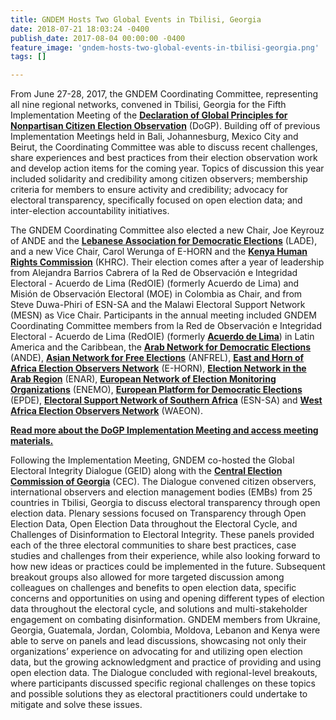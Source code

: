 ```yaml
---
title: GNDEM Hosts Two Global Events in Tbilisi, Georgia
date: 2018-07-21 18:03:24 -0400
publish_date: 2017-08-04 00:00:00 -0400
feature_image: 'gndem-hosts-two-global-events-in-tbilisi-georgia.png'
tags: []

---
```

From June 27-28, 2017, the GNDEM Coordinating Committee, representing all nine regional networks, convened in Tbilisi, Georgia for the Fifth Implementation Meeting of the [**Declaration of Global Principles for Nonpartisan Citizen Election Observation**](http://www.gndem.org/declaration-of-global-principles) (DoGP). Building off of previous Implementation Meetings held in Bali, Johannesburg, Mexico City and Beirut, the Coordinating Committee was able to discuss recent challenges, share experiences and best practices from their election observation work and develop action items for the coming year. Topics of discussion this year included solidarity and credibility among citizen observers; membership criteria for members to ensure activity and credibility; advocacy for electoral transparency, specifically focused on open election data; and inter-election accountability initiatives.

The GNDEM Coordinating Committee also elected a new Chair, Joe Keyrouz of ANDE and the [**Lebanese Association for Democratic Elections**](http://www.lade.org.lb/LADE.aspx?lang=en-us) (LADE), and a new Vice Chair, Carol Werunga of E-HORN and the [**Kenya Human Rights Commission**](http://www.khrc.or.ke/) (KHRC). Their election comes after a year of leadership from Alejandra Barrios Cabrera of la Red de Observación e Integridad Electoral - Acuerdo de Lima (RedOIE) (formerly Acuerdo de Lima) and Misión de Observación Electoral (MOE) in Colombia as Chair, and from Steve Duwa-Phiri of ESN-SA and the Malawi Electoral Support Network (MESN) as Vice Chair. Participants in the annual meeting included GNDEM Coordinating Committee members from la Red de Observación e Integridad Electoral - Acuerdo de Lima (RedOIE) (formerly [**Acuerdo de Lima**](http://www.gndem.org/es/acuerdo-de-lima)) in Latin America and the Caribbean, the [**Arab Network for Democratic Elections**](http://www.arabnde.org/arabic/) (ANDE), [**Asian Network for Free Elections**](http://anfrel.org/) (ANFREL), [**East and Horn of Africa Election Observers Network**](https://www.facebook.com/EastandHornofAfricaElectionObservationNetwork/) (E-HORN), [**Election Network in the Arab Region**](http://www.arabew.org/english/) (ENAR), [**European Network of Election Monitoring Organizations**](http://www.enemo.eu/en/home) (ENEMO), [**European Platform for Democratic Elections**](http://www.epde.org/en/) (EPDE), [**Electoral Support Network of Southern Africa**](https://www.facebook.com/SADC.ESN/) (ESN-SA) and [**West Africa Election Observers Network**](http://www.waeon.org/) (WAEON).

[**Read more about the DoGP Implementation Meeting and access meeting materials.**](http://www.gndem.org/GNDEM_Meeting_2017)

Following the Implementation Meeting, GNDEM co-hosted the Global Electoral Integrity Dialogue (GEID) along with the [**Central Election Commission of Georgia**](http://cesko.ge/eng) (CEC). The Dialogue convened citizen observers, international observers and election management bodies (EMBs) from 25 countries in Tbilisi, Georgia to discuss electoral transparency through open election data. Plenary sessions focused on Transparency through Open Election Data, Open Election Data throughout the Electoral Cycle, and Challenges of Disinformation to Electoral Integrity. These panels provided each of the three electoral communities to share best practices, case studies and challenges from their experience, while also looking forward to how new ideas or practices could be implemented in the future. Subsequent breakout groups also allowed for more targeted discussion among colleagues on challenges and benefits to open election data, specific concerns and opportunities on using and opening different types of election data throughout the electoral cycle, and solutions and multi-stakeholder engagement on combating disinformation. GNDEM members from Ukraine, Georgia, Guatemala, Jordan, Colombia, Moldova, Lebanon and Kenya were able to serve on panels and lead discussions, showcasing not only their organizations’ experience on advocating for and utilizing open election data, but the growing acknowledgment and practice of providing and using open election data. The Dialogue concluded with regional-level breakouts, where participants discussed specific regional challenges on these topics and possible solutions they as electoral practitioners could undertake to mitigate and solve these issues.